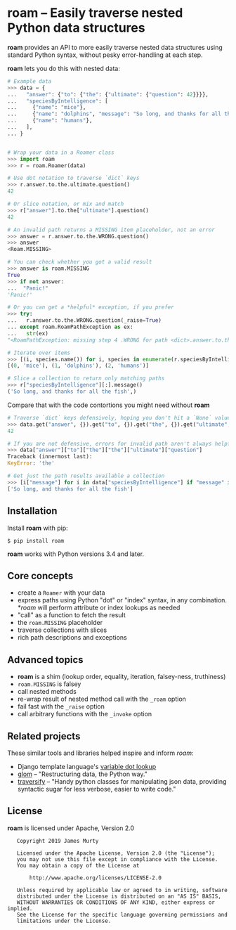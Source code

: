 # roam – Easily traverse nested Python data structures

**roam** provides an API to more easily traverse nested data structures using standard Python syntax, without pesky error-handling at each step. 

**roam** lets you do this with nested data:
```python
# Example data
>>> data = {
...   "answer": {"to": {"the": {"ultimate": {"question": 42}}}},
...   "speciesByIntelligence": [
...     {"name": "mice"},
...     {"name": "dolphins", "message": "So long, and thanks for all the fish"},
...     {"name": "humans"},
...   ],
... }


# Wrap your data in a Roamer class
>>> import roam
>>> r = roam.Roamer(data)

# Use dot notation to traverse `dict` keys
>>> r.answer.to.the.ultimate.question()
42

# Or slice notation, or mix and match
>>> r["answer"].to.the["ultimate"].question() 
42

# An invalid path returns a MISSING item placeholder, not an error 
>>> answer = r.answer.to.the.WRONG.question()
>>> answer
<Roam.MISSING>

# You can check whether you got a valid result
>>> answer is roam.MISSING
True
>>> if not answer:
...  "Panic!"
'Panic!'

# Or you can get a *helpful* exception, if you prefer  
>>> try:
...   r.answer.to.the.WRONG.question(_raise=True)
... except roam.RoamPathException as ex:
...   str(ex)
"<RoamPathException: missing step 4 .WRONG for path <dict>.answer.to.the.WRONG.question at <dict> with keys ['ultimate']>"

# Iterate over items
>>> [(i, species.name()) for i, species in enumerate(r.speciesByIntelligence)]
[(0, 'mice'), (1, 'dolphins'), (2, 'humans')]

# Slice a collection to return only matching paths
>>> r["speciesByIntelligence"][:].message()
('So long, and thanks for all the fish',)

```

Compare that with the code contortions you might need without **roam**
```python
# Traverse `dict` keys defensively, hoping you don't hit a `None` value
>>> data.get("answer", {}).get("to", {}).get("the", {}).get("ultimate", {}).get("question")
42

# If you are not defensive, errors for invalid path aren't always helpful
>>> data["answer"]["to"]["the"]["the"]["ultimate"]["question"]
Traceback (innermost last):
KeyError: 'the'

# Get just the path results available a collection
>>> [i["message"] for i in data["speciesByIntelligence"] if "message" in i]
['So long, and thanks for all the fish']

```


## Installation

Install **roam** with pip:

```
$ pip install roam
``` 

**roam** works with Python versions 3.4 and later.


## Core concepts

- create a `Roamer` with your data
- express paths using Python "dot" or "index" syntax, in any combination. **roam* will perform attribute or index lookups as needed
- "call" as a function to fetch the result 
- the `roam.MISSING` placeholder
- traverse collections with slices
- rich path descriptions and exceptions


## Advanced topics

- **roam** is a shim (lookup order, equality, iteration, falsey-ness, truthiness)
- `roam.MISSING` is falsey
- call nested methods
- re-wrap result of nested method call with the `_roam` option
- fail fast with the `_raise` option
- call arbitrary functions with the `_invoke` option


## Related projects

These similar tools and libraries helped inspire and inform *roam*:

- Django template language's [variable dot lookup](https://docs.djangoproject.com/en/2.2/ref/templates/language/#variables)
- [glom](https://glom.readthedocs.io/) – "Restructuring data, the Python way."
- [traversify](https://pypi.org/project/traversify/) – "Handy python classes for manipulating json data, providing syntactic sugar for less verbose, easier to write code."


## License
 
 **roam** is licensed under Apache, Version 2.0

```text
   Copyright 2019 James Murty

   Licensed under the Apache License, Version 2.0 (the "License");
   you may not use this file except in compliance with the License.
   You may obtain a copy of the License at

       http://www.apache.org/licenses/LICENSE-2.0

   Unless required by applicable law or agreed to in writing, software
   distributed under the License is distributed on an "AS IS" BASIS,
   WITHOUT WARRANTIES OR CONDITIONS OF ANY KIND, either express or implied.
   See the License for the specific language governing permissions and
   limitations under the License.
```
